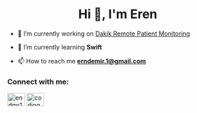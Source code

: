<h1 align="center">Hi 👋, I'm Eren</h1>


- 🔭 I’m currently working on [Dakik Remote Patient Monitoring](https://dakik.app/)

- 🌱 I’m currently learning **Swift**

- 📫 How to reach me **erndemir.1@gmail.com**

<h3 align="left">Connect with me:</h3>
<p align="left">
<a href="https://linkedin.com/in/endmr11" target="blank"><img align="center" src="https://raw.githubusercontent.com/rahuldkjain/github-profile-readme-generator/master/src/images/icons/Social/linked-in-alt.svg" alt="endmr11" height="30" width="40" /></a>
<a href="https://www.youtube.com/channel/UCVzQKd86Q2rEo2UrhEG2nQQ" target="blank"><img align="center" src="https://raw.githubusercontent.com/rahuldkjain/github-profile-readme-generator/master/src/images/icons/Social/youtube.svg" alt="coding with eren" height="30" width="40" /></a>
</p>


